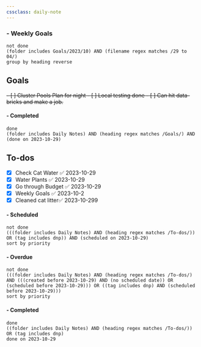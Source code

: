```yaml
---
cssclass: daily-note
---
```

### - Weekly Goals
```tasks
not done
(folder includes Goals/2023/10) AND (filename regex matches /29 to 04/)
group by heading reverse
```
## Goals
~~- [ ] Cluster Pools Plan for night
	- [ ] Local testing done
	- [ ] Can hit data-bricks and make a job.~~
#### - Completed
```tasks
done
(folder includes Daily Notes) AND (heading regex matches /Goals/) AND (done on 2023-10-29)
```
## To-dos
- [x] Check Cat Water ✅ 2023-10-29
- [x] Water Plants ✅ 2023-10-29
- [x] Go through Budget ✅ 2023-10-29
- [x] Weekly Goals ✅ 2023-10-2
- [x] Cleaned cat litter✅ 2023-10-299

#### - Scheduled
```tasks
not done
(((folder includes Daily Notes) AND (heading regex matches /To-dos/)) OR (tag includes dnp)) AND (scheduled on 2023-10-29)
sort by priority
```
#### - Overdue
```tasks
not done
(((folder includes Daily Notes) AND (heading regex matches /To-dos/) AND (((created before 2023-10-29) AND (no scheduled date)) OR (scheduled before 2023-10-29))) OR ((tag includes dnp) AND (scheduled before 2023-10-29)))
sort by priority
```
#### - Completed
```tasks
done
((folder includes Daily Notes) AND (heading regex matches /To-dos/)) OR (tag includes dnp)
done on 2023-10-29
```

